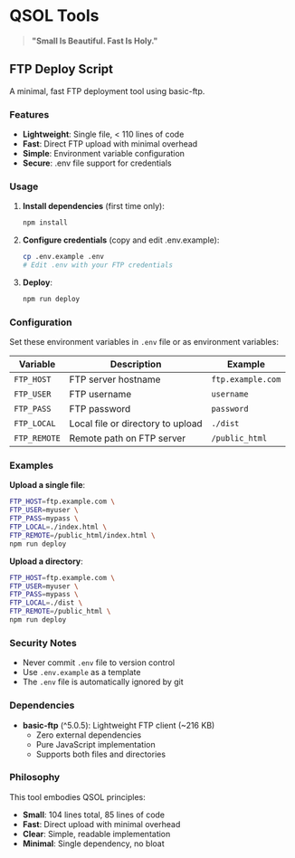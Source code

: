 # QSOL Tools

> **"Small Is Beautiful. Fast Is Holy."**

## FTP Deploy Script

A minimal, fast FTP deployment tool using basic-ftp.

### Features

- **Lightweight**: Single file, < 110 lines of code
- **Fast**: Direct FTP upload with minimal overhead
- **Simple**: Environment variable configuration
- **Secure**: .env file support for credentials

### Usage

1. **Install dependencies** (first time only):
   ```bash
   npm install
   ```

2. **Configure credentials** (copy and edit .env.example):
   ```bash
   cp .env.example .env
   # Edit .env with your FTP credentials
   ```

3. **Deploy**:
   ```bash
   npm run deploy
   ```

### Configuration

Set these environment variables in `.env` file or as environment variables:

| Variable    | Description                        | Example              |
|-------------|------------------------------------|----------------------|
| `FTP_HOST`  | FTP server hostname                | `ftp.example.com`    |
| `FTP_USER`  | FTP username                       | `username`           |
| `FTP_PASS`  | FTP password                       | `password`           |
| `FTP_LOCAL` | Local file or directory to upload  | `./dist`             |
| `FTP_REMOTE`| Remote path on FTP server          | `/public_html`       |

### Examples

**Upload a single file**:
```bash
FTP_HOST=ftp.example.com \
FTP_USER=myuser \
FTP_PASS=mypass \
FTP_LOCAL=./index.html \
FTP_REMOTE=/public_html/index.html \
npm run deploy
```

**Upload a directory**:
```bash
FTP_HOST=ftp.example.com \
FTP_USER=myuser \
FTP_PASS=mypass \
FTP_LOCAL=./dist \
FTP_REMOTE=/public_html \
npm run deploy
```

### Security Notes

- Never commit `.env` file to version control
- Use `.env.example` as a template
- The `.env` file is automatically ignored by git

### Dependencies

- **basic-ftp** (^5.0.5): Lightweight FTP client (~216 KB)
  - Zero external dependencies
  - Pure JavaScript implementation
  - Supports both files and directories

### Philosophy

This tool embodies QSOL principles:
- **Small**: 104 lines total, 85 lines of code
- **Fast**: Direct upload with minimal overhead
- **Clear**: Simple, readable implementation
- **Minimal**: Single dependency, no bloat
